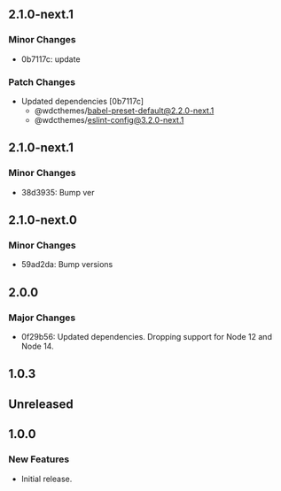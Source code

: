 <!-- Learn how to maintain this file at https://github.com/WordPress/gutenberg/tree/HEAD/packages#maintaining-changelogs. -->

## 2.1.0-next.1

### Minor Changes

- 0b7117c: update

### Patch Changes

- Updated dependencies [0b7117c]
  - @wdcthemes/babel-preset-default@2.2.0-next.1
  - @wdcthemes/eslint-config@3.2.0-next.1

## 2.1.0-next.1

### Minor Changes

- 38d3935: Bump ver

## 2.1.0-next.0

### Minor Changes

- 59ad2da: Bump versions

## 2.0.0

### Major Changes

- 0f29b56: Updated dependencies.
  Dropping support for Node 12 and Node 14.

## 1.0.3

## Unreleased

## 1.0.0

### New Features

- Initial release.
